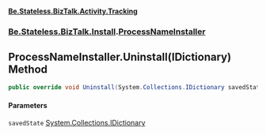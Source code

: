 #### [Be.Stateless.BizTalk.Activity.Tracking](README.md 'README')
### [Be.Stateless.BizTalk.Install](Be.Stateless.BizTalk.Install.md 'Be.Stateless.BizTalk.Install').[ProcessNameInstaller](ProcessNameInstaller.md 'Be.Stateless.BizTalk.Install.ProcessNameInstaller')

## ProcessNameInstaller.Uninstall(IDictionary) Method

```csharp
public override void Uninstall(System.Collections.IDictionary savedState);
```
#### Parameters

<a name='Be.Stateless.BizTalk.Install.ProcessNameInstaller.Uninstall(System.Collections.IDictionary).savedState'></a>

`savedState` [System.Collections.IDictionary](https://docs.microsoft.com/en-us/dotnet/api/System.Collections.IDictionary 'System.Collections.IDictionary')